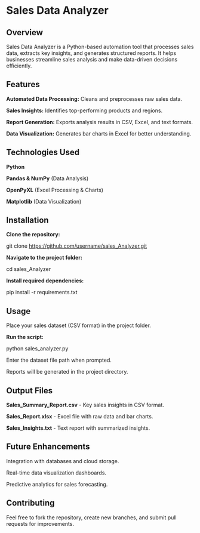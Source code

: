 # Sales Data Analyzer

## Overview

Sales Data Analyzer is a Python-based automation tool that processes sales data, extracts key insights, and generates structured reports. It helps businesses streamline sales analysis and make data-driven decisions efficiently.

## Features

**Automated Data Processing:** Cleans and preprocesses raw sales data.

**Sales Insights:** Identifies top-performing products and regions.

**Report Generation:** Exports analysis results in CSV, Excel, and text formats.

**Data Visualization:** Generates bar charts in Excel for better understanding.

## Technologies Used

**Python**

**Pandas & NumPy** (Data Analysis)

**OpenPyXL** (Excel Processing & Charts)

**Matplotlib** (Data Visualization)

## Installation

**Clone the repository:**

git clone https://github.com/username/sales_Analyzer.git

**Navigate to the project folder:**

cd sales_Analyzer

**Install required dependencies:**

pip install -r requirements.txt

## Usage

Place your sales dataset (CSV format) in the project folder.

**Run the script:**

python sales_analyzer.py

Enter the dataset file path when prompted.

Reports will be generated in the project directory.

## Output Files

**Sales_Summary_Report.csv** - Key sales insights in CSV format.

**Sales_Report.xlsx** - Excel file with raw data and bar charts.

**Sales_Insights.txt** - Text report with summarized insights.

## Future Enhancements

Integration with databases and cloud storage.

Real-time data visualization dashboards.

Predictive analytics for sales forecasting.

## Contributing

Feel free to fork the repository, create new branches, and submit pull requests for improvements.

